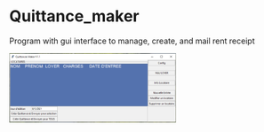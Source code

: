 # Quittance_maker
Program with gui interface to manage, create, and mail rent receipt

<img src="https://github.com/manuteou/Quittance_maker/blob/master/image.png" alt="drawing" width="300"/>
